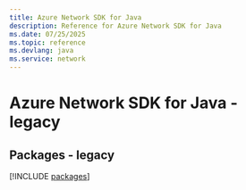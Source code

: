 ```yaml
---
title: Azure Network SDK for Java
description: Reference for Azure Network SDK for Java
ms.date: 07/25/2025
ms.topic: reference
ms.devlang: java
ms.service: network
---
```

# Azure Network SDK for Java - legacy
## Packages - legacy
[!INCLUDE [packages](network-index.md)]
